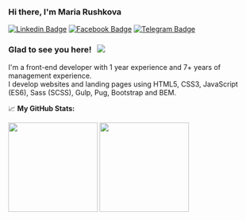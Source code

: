 ### Hi there, I'm Maria Rushkova 

[![Linkedin Badge](https://img.shields.io/badge/-LinkedIn-0e76a8?style=flat-square&logo=Linkedin&logoColor=white)](https://www.linkedin.com/in/maria-rushkova/)
[![Facebook Badge](https://img.shields.io/badge/-Facebook-4267B2?style=flat-square&logo=Facebook&logoColor=white)](https://www.facebook.com/maria.rushkova/)
[![Telegram Badge](https://img.shields.io/badge/-Telegram-0088cc?style=flat-square&logo=Telegram&logoColor=white)](https://t.me/mrushkova)

### Glad to see you here! &nbsp; ![](https://visitor-badge.glitch.me/badge?page_id=mrushkova.mrushkova)

I'm a front-end developer with 1 year experience and 7+ years of management experience.  
I develop websites and landing pages using HTML5, CSS3, JavaScript (ES6), Sass (SCSS), Gulp, Pug, Bootstrap and BEM.

📈 **My GitHub Stats:**

<p>
  <img height="180em" src="https://github-readme-stats.vercel.app/api?username=mrushkova&show_icons=true&hide_border=true&&count_private=true&include_all_commits=true" />
  <img height="180em" src="https://github-readme-stats.vercel.app/api/top-langs/?username=mrushkova&exclude_repo=KNN-Image-Classification&show_icons=true&hide_border=true&layout=compact&langs_count=8"/>
</p>



